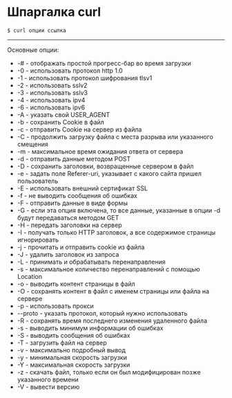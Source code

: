 # Шпаргалка curl  

`$ curl опции ссылка  `
____  

Основные опции:  

+  -# - отображать простой прогресс-бар во время загрузки    
+  -0 - использовать протокол http 1.0  
+  -1 - использовать протокол шифрования tlsv1  
+  -2 - использовать sslv2  
+  -3 - использовать sslv3  
+  -4 - использовать ipv4  
+  -6 - использовать ipv6  
+  -A - указать свой USER_AGENT  
+  -b - сохранить Cookie в файл  
+  -c - отправить Cookie на сервер из файла  
+  -C - продолжить загрузку файла с места разрыва или указанного смещения  
+  -m - максимальное время ожидания ответа от сервера  
+  -d - отправить данные методом POST  
+  -D - сохранить заголовки, возвращенные сервером в файл  
+  -e - задать поле Referer-uri, указывает с какого сайта пришел пользователь  
+  -E - использовать внешний сертификат SSL  
+  -f - не выводить сообщения об ошибках  
+  -F - отправить данные в виде формы  
+  -G - если эта опция включена, то все данные, указанные в опции -d будут передаваться методом GET  
+  -H - передать заголовки на сервер  
+  -I - получать только HTTP заголовок, а все содержимое страницы игнорировать  
+  -j - прочитать и отправить cookie из файла  
+  -J - удалить заголовок из запроса  
+  -L - принимать и обрабатывать перенаправления  
+  -s - максимальное количество перенаправлений с помощью Location  
+  -o - выводить контент страницы в файл  
+  -O - сохранять контент в файл с именем страницы или файла на сервере  
+  -p - использовать прокси  
+  --proto - указать протокол, который нужно использовать  
+  -R -  сохранять время последнего изменения удаленного файла  
+  -s - выводить минимум информации об ошибках  
+  -S - выводить сообщения об ошибках  
+  -T - загрузить файл на сервер  
+  -v - максимально подробный вывод  
+  -y - минимальная скорость загрузки  
+  -Y - максимальная скорость загрузки  
+  -z - скачать файл, только если он был модифицирован позже указанного времени  
+  -V - вывести версию  
